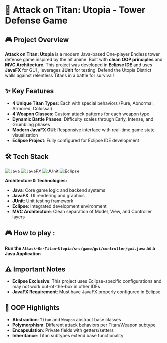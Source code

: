 
# 🏰 Attack on Titan: Utopia - Tower Defense Game

## 🎮 Project Overview
**Attack on Titan: Utopia** is a modern Java-based One-player Endless tower defense game inspired by the hit anime. 
Built with **clean OOP principles** and **MVC Architecture**. This project was developed in **Eclipse IDE** and uses **JavaFX** for GUI , leverages **JUnit** for testing. Defend the Utopia District walls against relentless Titans in a battle for survival!

## ✨ Key Features
- **4 Unique Titan Types**: Each with special behaviors (Pure, Abnormal, Armored, Colossal)
- **4 Weapon Classes**: Custom attack patterns for each weapon type
- **Dynamic Battle Phases**: Difficulty scales through Early, Intense, and Grumbling phases
- **Modern JavaFX GUI**: Responsive interface with real-time game state visualization
- **Eclipse Project**: Fully configured for Eclipse IDE development

## 🛠️ Tech Stack

<p align="left">
  <img src="https://img.shields.io/badge/Java-ED8B00?style=for-the-badge&logo=openjdk&logoColor=white" alt="Java">
  <img src="https://img.shields.io/badge/JavaFX-1E88E5?style=for-the-badge&logo=openjdk&logoColor=white" alt="JavaFX">
  <img src="https://img.shields.io/badge/JUnit-25A162?style=for-the-badge&logo=junit5&logoColor=white" alt="JUnit">
  <img src="https://img.shields.io/badge/Eclipse-2C2255?style=for-the-badge&logo=eclipse&logoColor=white" alt="Eclipse">
</p>

**Architecture & Technologies:**
- **Java**: Core game logic and backend systems
- **JavaFX**: UI rendering and graphics
- **JUnit**: Unit testing framework
- **Eclipse**: Integrated development environment
- **MVC Architecture**: Clean separation of Model, View, and Controller layers


## 🎮 How to play :
#### Run the  ``` Attack-On-Titan-Utopia/src/game/gui/controller/gui.java ``` as a Java Application

## ⚠️ Important Notes
- **Eclipse Exclusive**: This project uses Eclipse-specific configurations and may not work out-of-the-box in other IDEs
- **JavaFX Requirement**: Must have JavaFX properly configured in Eclipse

## 📜 OOP Highlights
- **Abstraction**: `Titan` and `Weapon` abstract base classes
- **Polymorphism**: Different attack behaviors per Titan/Weapon subtype
- **Encapsulation**: Private fields with getters/setters
- **Inheritance**: Titan subtypes extend base functionality
